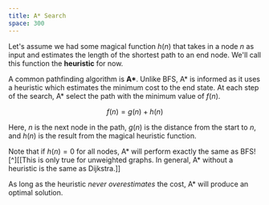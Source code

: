 ```yaml
---
title: A* Search
space: 300
---
```


Let's assume we had some magical function $h(n)$ that takes in a node $n$ as input and estimates the length of the shortest path to an end node. We'll call this function the **heuristic** for now.

A common pathfinding algorithm is **A\***. Unlike BFS, A\* is informed as it uses a heuristic which estimates the minimum cost to the end state. At each step of the search, A\* select the path with the minimum value of $f(n)$.

$$f(n) = g(n) + h(n)$$

Here, $n$ is the next node in the path, $g(n)$ is the distance from the start to $n$, and $h(n)$ is the result from the magical heuristic function.

Note that if $h(n) = 0$ for all nodes, A\* will perform exactly the same as BFS! [^][[This is only true for unweighted graphs. In general, A\* without a heuristic is the same as Dijkstra.]]

As long as the heuristic _never overestimates_ the cost, A\* will produce an optimal solution.
